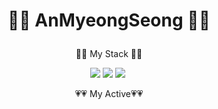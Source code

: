 # <p align="center">👏👏 AnMyeongSeong 👏👏</p>





<p align="center"> 👀👀 My Stack 👀👀</p>
<div align="center">
<img src="https://img.shields.io/badge/kotlin-ee0000?style=flat-square&logo=kotlin&logoColor=white"/>&nbsp;<img src="https://img.shields.io/badge/java-8b0000?style=flat-square&logo=java&logoColor=white"/>&nbsp;<img src="https://img.shields.io/badge/MySql-a52a2a?style=flat-square&logo=Mysql&logoColor=white"/></a>&nbsp;
</div>

<p align="center"> 💗💗 My Active💗💗</p>
